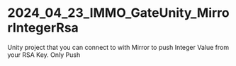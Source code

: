 # 2024_04_23_IMMO_GateUnity_MirrorIntegerRsa
Unity project that you can connect to with Mirror to push Integer Value from your RSA Key. Only Push
